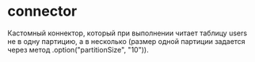 # connector
Кастомный коннектор, который при выполнении читает таблицу users не в одну партицию, а в несколько (размер одной партиции задается через метод .option("partitionSize", "10")).
